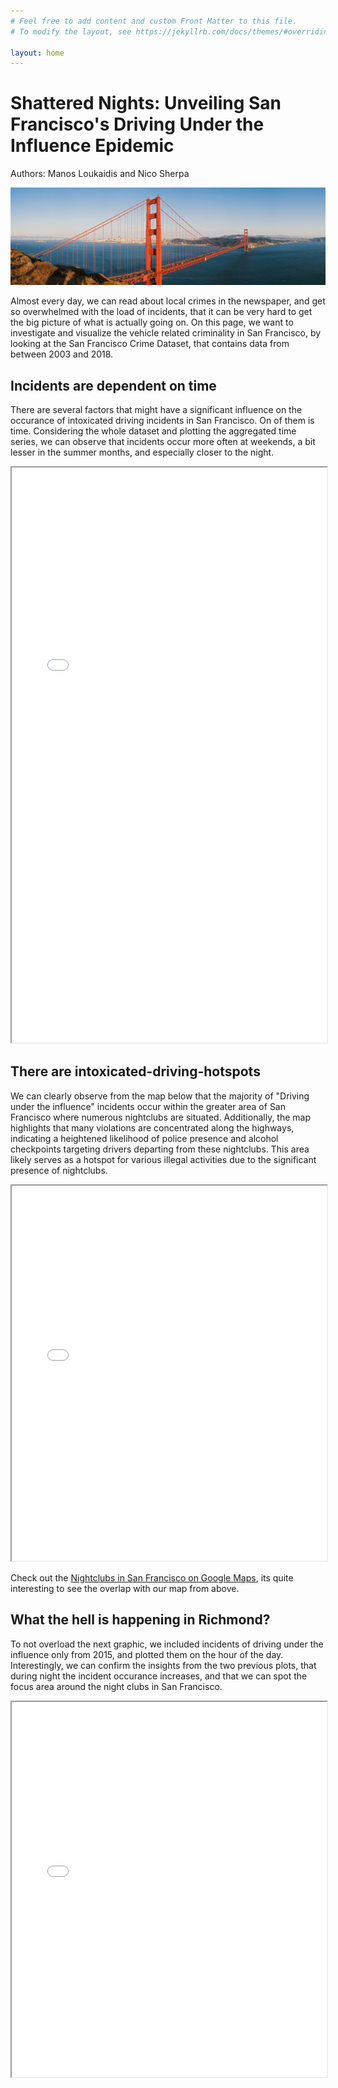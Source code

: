 ```yaml
---
# Feel free to add content and custom Front Matter to this file.
# To modify the layout, see https://jekyllrb.com/docs/themes/#overriding-theme-defaults

layout: home
---
```


<h1>Shattered Nights: Unveiling San Francisco's Driving Under the Influence Epidemic</h1>

Authors: Manos Loukaidis and Nico Sherpa

![Golden Gate Bridge](assets/golden_gate.jpg)

Almost every day, we can read about local crimes in the newspaper, and get so overwhelmed with the load of incidents, that it can be very hard to get the big picture of what is actually going on. On this page, we want to investigate and visualize the vehicle related criminality in San Francisco, by looking at the San Francisco Crime Dataset, that contains data from between 2003 and 2018.

<h2>Incidents are dependent on time</h2>

There are several factors that might have a significant influence on the occurance of intoxicated driving incidents in San Francisco. On of them is time. Considering the whole dataset and plotting the aggregated time series, we can observe that incidents occur more often at weekends, a bit lesser in the summer months, and especially closer to the night.

<iframe src="/assets/combined_crime_plots_without_legend" width="100%" height="920px"></iframe>

<h2>There are intoxicated-driving-hotspots</h2>

We can clearly observe from the map below that the majority of "Driving under the influence" incidents occur within the greater area of San Francisco where numerous nightclubs are situated. Additionally, the map highlights that many violations are concentrated along the highways, indicating a heightened likelihood of police presence and alcohol checkpoints targeting drivers departing from these nightclubs. This area likely serves as a hotspot for various illegal activities due to the significant presence of nightclubs.

<iframe src="/assets/map.html" width="100%" height="600px"></iframe>

Check out the [Nightclubs in San Francisco on Google Maps](https://www.google.com/maps/search/nightclubs+in+San+Francisco/@37.7550043,-122.4926137,12.53z/data=!4m2!2m1!6e1?entry=ttu), its quite interesting to see the overlap with our map from above.

<h2>What the hell is happening in Richmond?</h2>

To not overload the next graphic, we included incidents of driving under the influence only from 2015, and plotted them on the hour of the day. Interestingly, we can confirm the insights from the two previous plots, that during night the incident occurance increases, and that we can spot the focus area around the night clubs in San Francisco. 

<iframe src="/assets/Heatmap_with_time.html" width="100%" height="600px"></iframe>
